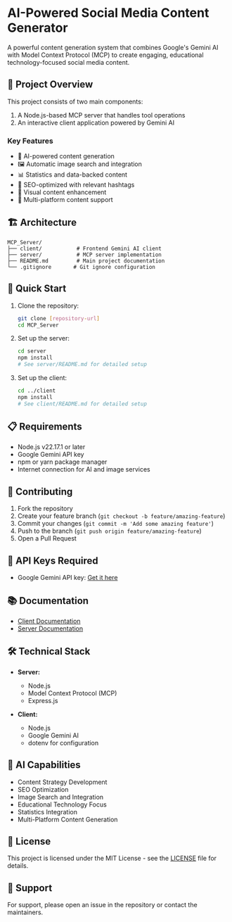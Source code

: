 # AI-Powered Social Media Content Generator

A powerful content generation system that combines Google's Gemini AI with Model Context Protocol (MCP) to create engaging, educational technology-focused social media content.

## 🌟 Project Overview

This project consists of two main components:
1. A Node.js-based MCP server that handles tool operations
2. An interactive client application powered by Gemini AI

### Key Features

- 🤖 AI-powered content generation
- 🖼️ Automatic image search and integration
- 📊 Statistics and data-backed content
- 🎯 SEO-optimized with relevant hashtags
- 🎨 Visual content enhancement
- 📱 Multi-platform content support

## 🏗️ Architecture

```
MCP_Server/
├── client/           # Frontend Gemini AI client
├── server/           # MCP server implementation
├── README.md         # Main project documentation
└── .gitignore       # Git ignore configuration
```

## 🚀 Quick Start

1. Clone the repository:
   ```bash
   git clone [repository-url]
   cd MCP_Server
   ```

2. Set up the server:
   ```bash
   cd server
   npm install
   # See server/README.md for detailed setup
   ```

3. Set up the client:
   ```bash
   cd ../client
   npm install
   # See client/README.md for detailed setup
   ```

## 📋 Requirements

- Node.js v22.17.1 or later
- Google Gemini API key
- npm or yarn package manager
- Internet connection for AI and image services

## 🤝 Contributing

1. Fork the repository
2. Create your feature branch (`git checkout -b feature/amazing-feature`)
3. Commit your changes (`git commit -m 'Add some amazing feature'`)
4. Push to the branch (`git push origin feature/amazing-feature`)
5. Open a Pull Request

## 🔑 API Keys Required

- Google Gemini API key: [Get it here](https://makersuite.google.com/app/apikey)

## 📚 Documentation

- [Client Documentation](./client/README.md)
- [Server Documentation](./server/README.md)

## 🛠️ Technical Stack

- **Server:**
  - Node.js
  - Model Context Protocol (MCP)
  - Express.js

- **Client:**
  - Node.js
  - Google Gemini AI
  - dotenv for configuration

## 🤖 AI Capabilities

- Content Strategy Development
- SEO Optimization
- Image Search and Integration
- Educational Technology Focus
- Statistics Integration
- Multi-Platform Content Generation

## 📜 License

This project is licensed under the MIT License - see the [LICENSE](LICENSE) file for details.

## 🤝 Support

For support, please open an issue in the repository or contact the maintainers.
